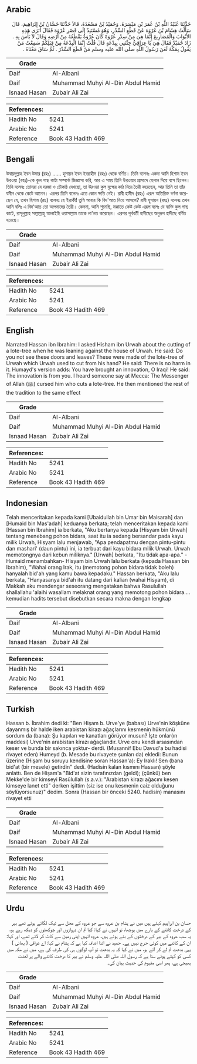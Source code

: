## Arabic


<div dir="rtl" lang="ar" style={{fontSize:'larger',backgroundColor:'#f8f9fa',padding:20}}>
حَدَّثَنَا عُبَيْدُ اللَّهِ بْنُ عُمَرَ بْنِ مَيْسَرَةَ، وَحُمَيْدُ بْنُ مَسْعَدَةَ، قَالاَ حَدَّثَنَا حَسَّانُ بْنُ إِبْرَاهِيمَ، قَالَ سَأَلْتُ هِشَامَ بْنَ عُرْوَةَ عَنْ قَطْعِ السِّدْرِ، وَهُوَ مُسْتَنِدٌ إِلَى قَصْرِ عُرْوَةَ فَقَالَ أَتَرَى هَذِهِ الأَبْوَابَ وَالْمَصَارِيعَ إِنَّمَا هِيَ مِنْ سِدْرِ عُرْوَةَ كَانَ عُرْوَةُ يَقْطَعُهُ مِنْ أَرْضِهِ وَقَالَ لاَ بَأْسَ بِهِ ‏.‏ زَادَ حُمَيْدٌ فَقَالَ هِيَ يَا عِرَاقِيُّ جِئْتَنِي بِبِدْعَةٍ قَالَ قُلْتُ إِنَّمَا الْبِدْعَةُ مِنْ قِبَلِكُمْ سَمِعْتُ مَنْ يَقُولُ بِمَكَّةَ لَعَنَ رَسُولُ اللَّهِ صلى الله عليه وسلم مَنْ قَطَعَ السِّدْرَ ‏.‏ ثُمَّ سَاقَ مَعْنَاهُ ‏.‏
</div>
<div style={{backgroundColor:'#f8f9fa',padding:20, marginBottom: 10}}><table> <thead> <tr> <th>Grade</th> <th></th> </tr> </thead> <tbody> <tr><td>Daif</td><td>Al-Albani</td></tr><tr><td>Daif</td><td>Muhammad Muhyi Al-Din Abdul Hamid</td></tr><tr><td>Isnaad Hasan</td><td>Zubair Ali Zai</td></tr></tbody></table><table> <thead> <tr> <th>References:</th> <th></th> </tr> </thead> <tbody><tr><td>Hadith No</td><td>5241</td></tr><tr><td>Arabic No</td><td>5241</td></tr><tr><td>Reference</td><td>Book 43 Hadith 469</td></tr></tbody></table></div>

## Bengali


<div dir="ltr" lang="bn" style={{fontSize:'larger',backgroundColor:'#f8f9fa',padding:20}}>
উবায়দুল্লাহ ইবন উমার (রহঃ) ...... হুসায়ন ইবন ইবরাহীম (রহঃ) থেকে বর্ণিত। তিনি বলেনঃ একদা আমি হিশাম ইবন উরওয়া (রহঃ)-কে কুল গাছ কাটা সম্পর্কে জিজ্ঞাসা করি, আর এ সময় তিনি উরওয়ার প্রাসাদে হেলান দিয়ে বসে ছিলেন। তিনি বলেনঃ তোমরা যে দরজা ও চৌকাঠ দেখছো, তা উরওয়া কুল বৃক্ষের কাঠ দিয়ে তৈরী করেছেন, আর তিনি তা তাঁর যমীন থেকে কেটে আনেন। এরপর তিনি বলেনঃ এতে কোন ক্ষতি নেই। রাবী হামীদ (রহঃ) এরূপ অতিরিক্ত বর্ণনা করেছেন যে, তখন হিশাম (রাঃ) বলেনঃ হে ইরাকী! তুমি আবার কি বিদ'আত নিয়ে আসলে? রাবী হুসায়ন (রহঃ) বলেনঃ তখন আমি বলিঃ এ বিদ'আত তো আপনাদের তৈরী। কেননা, আমি শুনেছি, মক্কাতে কেউ কেউ এরূপ বলেঃ যে ব্যক্তি কুল গাছ কাটে, রাসূলুল্লাহ সাল্লাল্লাহু আলাইহি ওয়াসাল্লাম তাকে লা'নত করেছেন। এরপর পূর্ববর্তী হাদীছের অনুরূপ হাদীছে বর্ণিত হয়েছে।
</div>
<div style={{backgroundColor:'#f8f9fa',padding:20, marginBottom: 10}}><table> <thead> <tr> <th>Grade</th> <th></th> </tr> </thead> <tbody> <tr><td>Daif</td><td>Al-Albani</td></tr><tr><td>Daif</td><td>Muhammad Muhyi Al-Din Abdul Hamid</td></tr><tr><td>Isnaad Hasan</td><td>Zubair Ali Zai</td></tr></tbody></table><table> <thead> <tr> <th>References:</th> <th></th> </tr> </thead> <tbody><tr><td>Hadith No</td><td>5241</td></tr><tr><td>Arabic No</td><td>5241</td></tr><tr><td>Reference</td><td>Book 43 Hadith 469</td></tr></tbody></table></div>

## English


<div dir="ltr" lang="en" style={{fontSize:'larger',backgroundColor:'#f8f9fa',padding:20}}>
Narrated Hassan ibn Ibrahim: I asked Hisham ibn Urwah about the cutting of a lote-tree when he was leaning against the house of Urwah. He said: Do you not see these doors and leaves? These were made of the lote-tree of Urwah which Urwah used to cut from his hand? He said: There is no harm in it. Humayd's version adds: You have brought an innovation, O Iraqi! He said: The innovation is from you. I heard someone say at Mecca: The Messenger of Allah (ﷺ) cursed him who cuts a lote-tree. He then mentioned the rest of the tradition to the same effect
</div>
<div style={{backgroundColor:'#f8f9fa',padding:20, marginBottom: 10}}><table> <thead> <tr> <th>Grade</th> <th></th> </tr> </thead> <tbody> <tr><td>Daif</td><td>Al-Albani</td></tr><tr><td>Daif</td><td>Muhammad Muhyi Al-Din Abdul Hamid</td></tr><tr><td>Isnaad Hasan</td><td>Zubair Ali Zai</td></tr></tbody></table><table> <thead> <tr> <th>References:</th> <th></th> </tr> </thead> <tbody><tr><td>Hadith No</td><td>5241</td></tr><tr><td>Arabic No</td><td>5241</td></tr><tr><td>Reference</td><td>Book 43 Hadith 469</td></tr></tbody></table></div>

## Indonesian


<div dir="ltr" lang="id" style={{fontSize:'larger',backgroundColor:'#f8f9fa',padding:20}}>
Telah menceritakan kepada kami [Ubaidullah bin Umar bin Maisarah] dan [Humaid bin Mas'adah] keduanya berkata; telah menceritakan kepada kami [Hassan bin Ibrahim] ia berkata, "Aku bertanya kepada [Hisyam bin Urwah] tentang menebang pohon bidara, saat itu ia sedang bersandar pada kayu milik Urwah, Hisyam lalu menjawab, "Apa pendapatmu dengan pintu-pintu dan mashari' (daun pintu) ini, ia terbuat dari kayu bidara milik Urwah. Urwah memotongnya dari kebun miliknya." [Urwah] berkata, "Itu tidak apa-apa." -Humaid menambahkan- Hisyam bin Urwah lalu berkata (kepada Hassan bin Ibrahim), "Wahai orang Irak, itu (memotong pohon bidara tidak boleh) hanyalah bid'ah yang kamu bawa kepadaku." Hassan berkata, "Aku lalu berkata, "Hanyasanya bid'ah itu datang dari kalian (wahai Hisyam), di Makkah aku mendengar seseorang mengatakan bahwa Rasulullah shallallahu 'alaihi wasallam melaknat orang yang memotong pohon bidara…. kemudian hadits tersebut disebutkan secara makna dengan lengkap
</div>
<div style={{backgroundColor:'#f8f9fa',padding:20, marginBottom: 10}}><table> <thead> <tr> <th>Grade</th> <th></th> </tr> </thead> <tbody> <tr><td>Daif</td><td>Al-Albani</td></tr><tr><td>Daif</td><td>Muhammad Muhyi Al-Din Abdul Hamid</td></tr><tr><td>Isnaad Hasan</td><td>Zubair Ali Zai</td></tr></tbody></table><table> <thead> <tr> <th>References:</th> <th></th> </tr> </thead> <tbody><tr><td>Hadith No</td><td>5241</td></tr><tr><td>Arabic No</td><td>5241</td></tr><tr><td>Reference</td><td>Book 43 Hadith 469</td></tr></tbody></table></div>

## Turkish


<div dir="ltr" lang="tr" style={{fontSize:'larger',backgroundColor:'#f8f9fa',padding:20}}>
Hassan b. İbrahim dedi ki: "Ben Hişam b. Urve'ye (babası) Urve'nin köşküne dayanmış bir halde iken arabistan kirazı ağaçlarını kesmenin hükmünü sordum da (bana): Şu kapıları ve kanatları görüyor musun? İşte onlar(ın maddesi) Urve'nin arabistan kirazı ağaçlarıdır. Urve onu kendi arsasından keser ve bunda bir sakınca yoktur- derdi. (Musannif Ebu Davud'a bu hadisi rivayet eden) Humeyd (b. Mesade bu rivayete şunları da) ekledi: Bunun üzerine (Hişam bu soruyu kendisine soran Hassan'a): Ey Iraklı! Sen (bana bid'at (bir mesele) getirdin" dedi. (Hadisin kalan kısmını Hassan) şöyle anlattı. Ben de Hişam'a "Bid'at sizin tarafınızdan (geldi); (çünkü) ben Mekke'de bir kimseyi Rasûlullah (s.a.v.): "Arabistan kirazı ağacını kesen kimseye lanet etti" derken işittim (siz ise onu kesmenin caiz olduğunu söylüyorsunuz)" dedim. Sonra (Hassan bir önceki 5240. hadisin) manasını rivayet etti
</div>
<div style={{backgroundColor:'#f8f9fa',padding:20, marginBottom: 10}}><table> <thead> <tr> <th>Grade</th> <th></th> </tr> </thead> <tbody> <tr><td>Daif</td><td>Al-Albani</td></tr><tr><td>Daif</td><td>Muhammad Muhyi Al-Din Abdul Hamid</td></tr><tr><td>Isnaad Hasan</td><td>Zubair Ali Zai</td></tr></tbody></table><table> <thead> <tr> <th>References:</th> <th></th> </tr> </thead> <tbody><tr><td>Hadith No</td><td>5241</td></tr><tr><td>Arabic No</td><td>5241</td></tr><tr><td>Reference</td><td>Book 43 Hadith 469</td></tr></tbody></table></div>

## Urdu


<div dir="rtl" lang="ur" style={{fontSize:'larger',backgroundColor:'#f8f9fa',padding:20}}>
حسان بن ابراہیم کہتے ہیں میں نے ہشام بن عروہ سے جو عروہ کے محل سے ٹیک لگائے ہوئے تھے بیر کے درخت کاٹنے کے بارے میں پوچھا، تو انہوں نے کہا: کیا تم ان دروازوں اور چوکھٹوں کو دیکھ رہے ہو، یہ سب عروہ کے بیر کے درختوں کے بنے ہوئے ہیں، عروہ انہیں اپنی زمین سے کاٹ کر لائے تھے، اور کہا: ان کے کاٹنے میں کوئی حرج نہیں ہے۔ حمید نے اتنا اضافہ کیا ہے کہ ہشام نے کہا: اے عراقی ( بھائی ) یہی بدعت تم لے کر آئے ہو، میں نے کہا کہ یہ بدعت تو آپ لوگوں ہی کی طرف کی ہے، میں نے مکہ میں کسی کو کہتے ہوئے سنا ہے کہ رسول اللہ صلی اللہ علیہ وسلم نے بیر کا درخت کاٹنے والے پر لعنت بھیجی ہے، پھر اسی مفہوم کی حدیث بیان کی۔
</div>
<div style={{backgroundColor:'#f8f9fa',padding:20, marginBottom: 10}}><table> <thead> <tr> <th>Grade</th> <th></th> </tr> </thead> <tbody> <tr><td>Daif</td><td>Al-Albani</td></tr><tr><td>Daif</td><td>Muhammad Muhyi Al-Din Abdul Hamid</td></tr><tr><td>Isnaad Hasan</td><td>Zubair Ali Zai</td></tr></tbody></table><table> <thead> <tr> <th>References:</th> <th></th> </tr> </thead> <tbody><tr><td>Hadith No</td><td>5241</td></tr><tr><td>Arabic No</td><td>5241</td></tr><tr><td>Reference</td><td>Book 43 Hadith 469</td></tr></tbody></table></div>